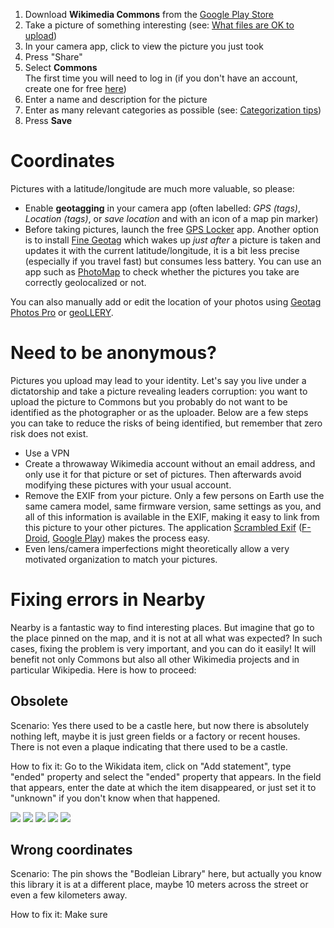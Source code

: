1. Download **Wikimedia Commons** from the [Google Play Store](https://play.google.com/store/apps/details?id=fr.free.nrw.commons)
2. Take a picture of something interesting (see: [What files are OK to upload](https://commons.wikimedia.org/wiki/Commons:Project_scope#Scope_part_1:_Files))
3. In your camera app, click to view the picture you just took
4. Press "Share"
5. Select **Commons**  
   The first time you will need to log in (if you don't have an account, create one for free [here](https://commons.wikimedia.org/w/index.php?title=Special:UserLogin&type=signup))
6. Enter a name and description for the picture
7. Enter as many relevant categories as possible (see: [Categorization tips](https://commons.wikimedia.org/wiki/Commons:Categories#Categorization_tips))
8. Press **Save**

# Coordinates

Pictures with a latitude/longitude are much more valuable, so please:

- Enable **geotagging** in your camera app (often labelled: *GPS (tags)*, *Location (tags)*, or *save location* and with an icon of a map pin marker)
- Before taking pictures, launch the free [GPS Locker](https://play.google.com/store/apps/details?id=com.silentlexx.gpslock) app. Another option is to install [Fine Geotag](https://play.google.com/store/apps/details?id=eu.faircode.finegeotag) which wakes up _just after_ a picture is taken and updates it with the current latitude/longitude, it is a bit less precise (especially if you travel fast) but consumes less battery. You can use an app such as [PhotoMap](https://play.google.com/store/apps/details?id=eu.bischofs.photomap) to check whether the pictures you take are correctly geolocalized or not.

You can also manually add or edit the location of your photos using [Geotag Photos Pro](https://play.google.com/store/apps/details?id=com.tappytaps.android.geotagphotospro2) or [geoLLERY](https://play.google.com/store/apps/details?id=com.pkg.geollery).

# Need to be anonymous?

Pictures you upload may lead to your identity. Let's say you live under a dictatorship and take a picture revealing leaders corruption: you want to upload the picture to Commons but you probably do not want to be identified as the photographer or as the uploader. Below are a few steps you can take to reduce the risks of being identified, but remember that zero risk does not exist.

- Use a VPN
- Create a throwaway Wikimedia account without an email address, and only use it for that picture or set of pictures. Then afterwards avoid modifying these pictures with your usual account.
- Remove the EXIF from your picture. Only a few persons on Earth use the same camera model, same firmware version, same settings as you, and all of this information is available in the EXIF, making it easy to link from this picture to your other pictures. The application [Scrambled Exif](https://gitlab.com/juanitobananas/scrambled-exif) ([F-Droid](https://f-droid.org/en/packages/com.jarsilio.android.scrambledeggsif/), [Google Play](https://play.google.com/store/apps/details?id=com.jarsilio.android.scrambledeggsif)) makes the process easy.
- Even lens/camera imperfections might theoretically allow a very motivated organization to match your pictures.

# Fixing errors in Nearby

Nearby is a fantastic way to find interesting places. But imagine that go to the place pinned on the map, and it is not at all what was expected? In such cases, fixing the problem is very important, and you can do it easily! It will benefit not only Commons but also all other Wikimedia projects and in particular Wikipedia. Here is how to proceed:

## Obsolete
Scenario: Yes there used to be a castle here, but now there is absolutely nothing left, maybe it is just green fields or a factory or recent houses. There is not even a plaque indicating that there used to be a castle.

How to fix it: Go to the Wikidata item, click on "Add statement", type "ended" property and select the "ended" property that appears. In the field that appears, enter the date at which the item disappeared, or just set it to "unknown" if you don't know when that happened.

![](https://commons.wikimedia.org/wiki/File:Wikidata_screenshot_-_Add_statement.png)
![](https://commons.wikimedia.org/wiki/File:Wikidata_screenshot_-_select_%22ended%22_property.png)
![](https://commons.wikimedia.org/wiki/File:Wikidata_screenshot_-_date.png)
![](https://commons.wikimedia.org/wiki/File:Wikidata_screenshot_-_custom-no-unknown_value_menu.png)
![](https://commons.wikimedia.org/wiki/File:Wikidata_screenshot_-_unknown_value.png)

## Wrong coordinates
Scenario: The pin shows the "Bodleian Library" here, but actually you know this library it is at a different place, maybe 10 meters across the street or even a few kilometers away.

How to fix it: Make sure 